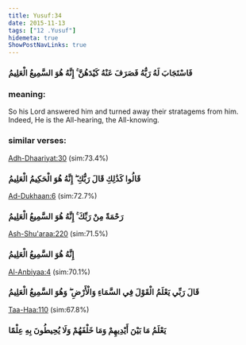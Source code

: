 ```yaml
---
title: Yusuf:34
date: 2015-11-13
tags: ["12 .Yusuf"]
hidemeta: true 
ShowPostNavLinks: true 
---
```

### فَاسْتَجَابَ لَهُ رَبُّهُ فَصَرَفَ عَنْهُ كَيْدَهُنَّ ۚ إِنَّهُ هُوَ السَّمِيعُ الْعَلِيمُ
### meaning: 
So his Lord answered him and turned away their stratagems from him. Indeed, He is the All-hearing, the All-knowing.
### similar verses: 

[Adh-Dhaariyat:30](/51/30) (sim:73.4%)

### قَالُوا كَذَٰلِكِ قَالَ رَبُّكِ ۖ إِنَّهُ هُوَ الْحَكِيمُ الْعَلِيمُ

[Ad-Dukhaan:6](/44/6) (sim:72.7%)

### رَحْمَةً مِنْ رَبِّكَ ۚ إِنَّهُ هُوَ السَّمِيعُ الْعَلِيمُ

[Ash-Shu'araa:220](/26/220) (sim:71.5%)

### إِنَّهُ هُوَ السَّمِيعُ الْعَلِيمُ

[Al-Anbiyaa:4](/21/4) (sim:70.1%)

### قَالَ رَبِّي يَعْلَمُ الْقَوْلَ فِي السَّمَاءِ وَالْأَرْضِ ۖ وَهُوَ السَّمِيعُ الْعَلِيمُ

[Taa-Haa:110](/20/110) (sim:67.8%)

### يَعْلَمُ مَا بَيْنَ أَيْدِيهِمْ وَمَا خَلْفَهُمْ وَلَا يُحِيطُونَ بِهِ عِلْمًا
